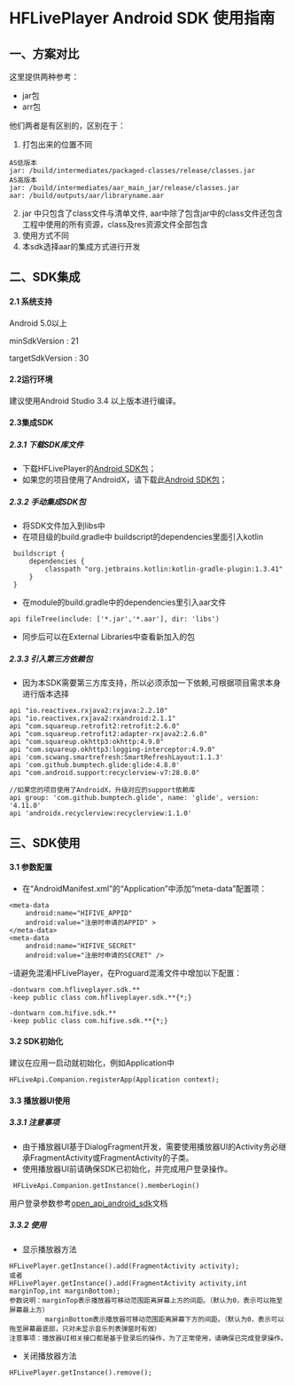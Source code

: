 

# HFLivePlayer Android SDK 使用指南
## 一、方案对比

这里提供两种参考：
- jar包
- arr包

他们两者是有区别的，区别在于：
1. 打包出来的位置不同

```
AS低版本
jar: /build/intermediates/packaged-classes/release/classes.jar
AS高版本
jar: /build/intermediates/aar_main_jar/release/classes.jar
aar: /build/outputs/aar/libraryname.aar
```
2. jar 中只包含了class文件与清单文件,
aar中除了包含jar中的class文件还包含工程中使用的所有资源，class及res资源文件全部包含
3. 使用方式不同
4. 本sdk选择aar的集成方式进行开发


## 二、SDK集成

#### 2.1 系统支持

Android 5.0以上

minSdkVersion    : 21

targetSdkVersion : 30

#### 2.2运行环境

建议使用Android Studio 3.4 以上版本进行编译。

#### 2.3集成SDK
##### 2.3.1 下载SDK库文件
<!--//https://gitlab.ilongyuan.cn/hifive/open_api_android_sdk/-/blob/master/hifivesdk/ReadMe.md-->
 - 下载HFLivePlayer的[Android SDK包]()；
 - 如果您的项目使用了AndroidX，请下载此[Android SDK包]()；

##### 2.3.2 手动集成SDK包

- 将SDK文件加入到libs中
- 在项目级的build.gradle中 buildscript的dependencies里面引入kotlin

```
 buildscript {
     dependencies {
         classpath "org.jetbrains.kotlin:kotlin-gradle-plugin:1.3.41"
     }
 }
```
- 在module的build.gradle中的dependencies里引入aar文件
```
api fileTree(include: ['*.jar','*.aar'], dir: 'libs')
```
- 同步后可以在External Libraries中查看新加入的包

##### 2.3.3 引入第三方依赖包

- 因为本SDK需要第三方库支持，所以必须添加一下依赖,可根据项目需求本身进行版本选择
```
api "io.reactivex.rxjava2:rxjava:2.2.10"
api "io.reactivex.rxjava2:rxandroid:2.1.1"
api "com.squareup.retrofit2:retrofit:2.6.0"
api "com.squareup.retrofit2:adapter-rxjava2:2.6.0"
api "com.squareup.okhttp3:okhttp:4.9.0"
api "com.squareup.okhttp3:logging-interceptor:4.9.0"
api 'com.scwang.smartrefresh:SmartRefreshLayout:1.1.3'
api 'com.github.bumptech.glide:glide:4.8.0'
api "com.android.support:recyclerview-v7:28.0.0"

//如果您的项目使用了AndroidX，升级对应的support依赖库
api group: 'com.github.bumptech.glide', name: 'glide', version: '4.11.0'
api 'androidx.recyclerview:recyclerview:1.1.0'
```


## 三、SDK使用

#### 3.1 参数配置

- 在“AndroidManifest.xml”的“Application”中添加“meta-data”配置项：
```
<meta-data
    android:name="HIFIVE_APPID"
    android:value="注册时申请的APPID" >
</meta-data>
<meta-data
    android:name="HIFIVE_SECRET"
    android:value="注册时申请的SECRET" />
```

-请避免混淆HFLivePlayer，在Proguard混淆文件中增加以下配置：
```
-dontwarn com.hfliveplayer.sdk.**
-keep public class com.hfliveplayer.sdk.**{*;}

-dontwarn com.hifive.sdk.**
-keep public class com.hifive.sdk.**{*;}
```

#### 3.2 SDK初始化
建议在应用一启动就初始化，例如Application中

```
HFLiveApi.Companion.registerApp(Application context);
```

#### 3.3 播放器UI使用

##### 3.3.1 注意事项
- 由于播放器UI基于DialogFragment开发，需要使用播放器UI的Activity务必继承FragmentActivity或FragmentActivity的子类。
- 使用播放器UI前请确保SDK已初始化，并完成用户登录操作。
```
 HFLiveApi.Companion.getInstance().memberLogin()
```
用户登录参数参考[open_api_android_sdk](https://gitlab.ilongyuan.cn/hifive/open_api_android_sdk/-/blob/master/hifivesdk/ReadMe.md)文档

##### 3.3.2 使用

- 显示播放器方法

```
HFLivePlayer.getInstance().add(FragmentActivity activity);
或者
HFLivePlayer.getInstance().add(FragmentActivity activity,int marginTop,int marginBottom);
参数说明：marginTop表示播放器可移动范围距离屏幕上方的间距。（默认为0，表示可以拖至屏幕最上方）
         marginBottom表示播放器可移动范围距离屏幕下方的间距。（默认为0，表示可以拖至屏幕最底部，只对未显示音乐列表弹窗时有效）
注意事项：播放器UI相关接口都是基于登录后的操作，为了正常使用，请确保已完成登录操作。
```
- 关闭播放器方法
```
HFLivePlayer.getInstance().remove();
```













